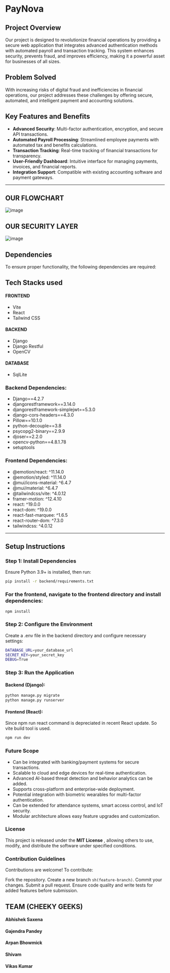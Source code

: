 
# PayNova

## Project Overview
Our project is designed to revolutionize financial operations by providing a secure web application that integrates advanced authentication methods with automated payroll and transaction tracking. This system enhances security, prevents fraud, and improves efficiency, making it a powerful asset for businesses of all sizes.

## Problem Solved
With increasing risks of digital fraud and inefficiencies in financial operations, our project addresses these challenges by offering secure, automated, and intelligent payment and accounting solutions.

## Key Features and Benefits
- **Advanced Security**: Multi-factor authentication, encryption, and secure API transactions.
- **Automated Payroll Processing**: Streamlined employee payments with automated tax and benefits calculations.
- **Transaction Tracking**: Real-time tracking of financial transactions for transparency.
- **User-Friendly Dashboard**: Intuitive interface for managing payments, invoices, and financial reports.
- **Integration Support**: Compatible with existing accounting software and payment gateways.

---
## OUR FLOWCHART
![image](https://github.com/user-attachments/assets/7f4bf592-f12d-4f9f-841a-a53409a920f3)

## OUR SECURITY LAYER
![image](https://github.com/user-attachments/assets/a9b6422c-be1a-4e46-8407-761818090c6a)

## Dependencies
To ensure proper functionality, the following dependencies are required:

## Tech Stacks used
#### FRONTEND
- Vite
- React
- Tailwind CSS
#### BACKEND
- Django
- Django Restful
- OpenCV
#### DATABASE
- SqlLite

### Backend Dependencies:
- Django==4.2.7
- djangorestframework==3.14.0
- djangorestframework-simplejwt==5.3.0
- django-cors-headers==4.3.0
- Pillow==10.1.0
- python-decouple==3.8
- psycopg2-binary==2.9.9
- djoser==2.2.0
- opencv-python==4.8.1.78
- setuptools

### Frontend Dependencies:
- @emotion/react: ^11.14.0
- @emotion/styled: ^11.14.0
- @mui/icons-material: ^6.4.7
- @mui/material: ^6.4.7
- @tailwindcss/vite: ^4.0.12
- framer-motion: ^12.4.10
- react: ^19.0.0
- react-dom: ^19.0.0
- react-fast-marquee: ^1.6.5
- react-router-dom: ^7.3.0
- tailwindcss: ^4.0.12
---

## Setup Instructions
### Step 1: Install Dependencies
Ensure Python 3.9+ is installed, then run:
```sh
pip install -r backend/requirements.txt
```
### For the frontend, navigate to the frontend directory and install dependencies:
```sh
npm install
```

### Step 2:  Configure the Environment
Create a .env file in the backend directory and configure necessary settings:
```sh
DATABASE_URL=your_database_url
SECRET_KEY=your_secret_key
DEBUG=True
```
### Step 3:  Run the Application
#### Backend (Django):
```sh
python manage.py migrate
python manage.py runserver
```
#### Frontend (React):
Since npm run react command is depreciated in recent React update. So vite build tool is used.
```sh
npm run dev
```
### Future Scope
<ul>
 <li>Can be integrated with banking/payment systems for secure transactions.</li>
<li>Scalable to cloud and edge devices for real-time authentication.</li>
<li>Advanced AI-based threat detection and behavior analytics can be added.</li>
<li>Supports cross-platform and enterprise-wide deployment.</li>
<li>Potential integration with biometric wearables for multi-factor authentication.</li>
<li>Can be extended for attendance systems, smart access control, and IoT
security.</li>
<li>Modular architecture allows easy feature upgrades and customization.</li>
</ul>

### License

This project is released under the <b>MIT License</b> , allowing others to use, modify, and distribute the software under specified conditions.

### Contribution Guidelines

Contributions are welcome! To contribute:

Fork the repository.
Create a new branch ```sh(feature-branch)```.
Commit your changes.
Submit a pull request.
Ensure code quality and write tests for added features before submission.

## TEAM (CHEEKY GEEKS)
<h4>Abhishek Saxena</h4>
<h4>Gajendra Pandey</h4>
<h4>Arpan Bhowmick</h4>
<h4>Shivam</h4>
<h4>Vikas Kumar</h4>
